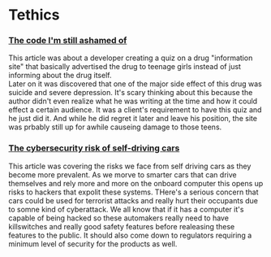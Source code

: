 # Tethics

### [The code I'm still ashamed of](https://www.freecodecamp.org/news/the-code-im-still-ashamed-of-e4c021dff55e)  
This article was about a developer creating a quiz on a drug "information site" that basically advertised the drug to teenage girls instead of just informing about the drug itself.   
Later  on it was discovered that one of the major side effect of this drug was suicide and severe depression. It's scary thinking about this because the author didn't even realize 
what he was writing at the time and how it could effect a certain audience. It was a client's requirement to have this quiz and he just did it. And while he did regret it later and leave
his position, the site was prbably still up for awhile causeing damage to those teens.

### [The cybersecurity risk of self-driving cars](https://phys.org/news/2017-02-cybersecurity-self-driving-cars.html)
This article was covering the risks we face from self driving cars as they become more prevalent. As we morve to smarter cars that can drive themselves and rely more and more on the
onboard computer this opens up risks to hackers that expolit these systems. THere's a serious concern that cars could be used for terrorist attacks and really hurt their occupants
due to somne kind of cyberattack. We all know that if it has a computer it's capable of being hacked so these automakers really need to have killswitches and really good
safety features before realeasing these features to the public. It should also come down to regulators requiring a minimum level of security for the products as well.
